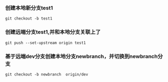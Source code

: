 ### 创建本地新分支test1
`git checkout -b test1`

###  创建远端分支test1,并和本地分支关联上了
 `git push --set-upstream origin test1`

### 基于远端dev分支创建本地分支newbranch，并切换到newbranch分支
`git checkout -b newbranch  origin/dev`
